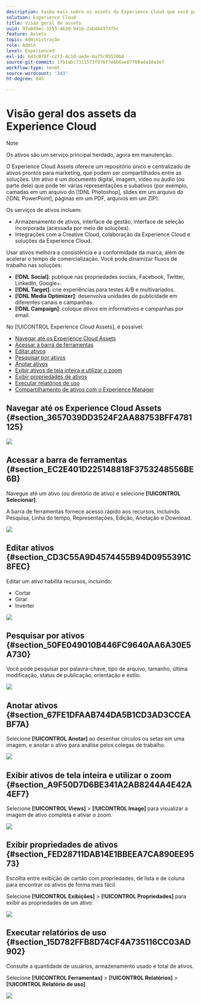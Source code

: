 ```yaml
---
description: Saiba mais sobre os assets da Experience Cloud que você pode compartilhar nas soluções.
solution: Experience Cloud
title: Visão geral de assets
uuid: 97a849ec-1555-4630-9416-2ab484373f5c
feature: Assets
topic: Administração
role: Admin
level: Experienced
exl-id: 643c878f-c2f3-4c1d-ae3e-6a75c95520b4
source-git-commit: 1fb1abc7311573f976f7e6b6ae67f60ada10a3e7
workflow-type: tm+mt
source-wordcount: '343'
ht-degree: 84%

---
```


# Visão geral dos assets da Experience Cloud

>[!NOTE]
>
>Os ativos são um serviço principal herdado, agora em manutenção.

O Experience Cloud Assets oferece um repositório único e centralizado de ativos prontos para marketing, que podem ser compartilhados entre as soluções. Um ativo é um documento digital, imagem, vídeo ou áudio (ou parte dele) que pode ter várias representações e subativos (por exemplo, camadas em um arquivo do [!DNL Photoshop], slides em um arquivo do [!DNL PowerPoint], páginas em um PDF, arquivos em um ZIP).

Os serviços de ativos incluem:

* Armazenamento de ativos, interface de gestão, interface de seleção incorporada (acessada por meio de soluções).
* Integrações com a Creative Cloud, colaboração da Experience Cloud e soluções da Experience Cloud.

Usar ativos melhora a consistência e a conformidade da marca, além de acelerar o tempo de comercialização. Você pode dinamizar fluxos de trabalho nas soluções:

* **[!DNL Social]**: publique nas propriedades sociais, Facebook, Twitter, LinkedIn, Google+.
* **[!DNL Target]**: crie experiências para testes A/B e multivariados.
* **[!DNL Media Optimizer]**: desenvolva unidades de publicidade em diferentes canais e campanhas.
* **[!DNL Campaign]**: coloque ativos em informativos e campanhas por email.

No [!UICONTROL Experience Cloud Assets], é possível:

* [Navegar até os Experience Cloud Assets](experience-cloud-assets.md#section_3657039DD3524F2AA88753BFF4781125)
* [Acessar a barra de ferramentas](experience-cloud-assets.md#section_EC2E401D225148818F3753248556BE6B)
* [Editar ativos](experience-cloud-assets.md#section_CD3C55A9D4574455B94D0955391C8FEC)
* [Pesquisar por ativos](experience-cloud-assets.md#section_50FE049010B446FC9640AA6A30E5A730)
* [Anotar ativos](experience-cloud-assets.md#section_67FE1DFAAB744DA5B1CD3AD3CCEABF7A)
* [Exibir ativos de tela inteira e utilizar o zoom](experience-cloud-assets.md#section_A9F50D7D6BE341A2AB8244A4E42A4EF7)
* [Exibir propriedades de ativos](experience-cloud-assets.md#section_FED28711DAB14E1BBEEA7CA890EE9573)
* [Executar relatórios de uso](experience-cloud-assets.md#section_15D782FFB8D74CF4A735116CC03AD902)
* [Compartilhamento de ativos com o Experience Manager](experience-cloud-assets.md#section_45C1B72F4D274F54BC6CCB64D2580AC5)

## Navegar até os Experience Cloud Assets {#section_3657039DD3524F2AA88753BFF4781125}

![](assets/asset-nav.png)

## Acessar a barra de ferramentas {#section_EC2E401D225148818F3753248556BE6B}

Navegue até um ativo (ou diretório de ativo) e selecione **[!UICONTROL Selecionar]**.

A barra de ferramentas fornece acesso rápido aos recursos, incluindo Pesquisa, Linha do tempo, Representações, Edição, Anotação e Download.

![](assets/asset-tools.png)

## Editar ativos {#section_CD3C55A9D4574455B94D0955391C8FEC}

Editar um ativo habilita recursos, incluindo:

* Cortar
* Girar
* Inverter

![](assets/asset-edit.png)

## Pesquisar por ativos {#section_50FE049010B446FC9640AA6A30E5A730}

Você pode pesquisar por palavra-chave, tipo de arquivo, tamanho, última modificação, status de publicação, orientação e estilo.

![](assets/asset-search.png)

## Anotar ativos {#section_67FE1DFAAB744DA5B1CD3AD3CCEABF7A}

Selecione **[!UICONTROL Anotar]** ao desenhar círculos ou setas em uma imagem, e anotar o ativo para análise pelos colegas de trabalho.

![](assets/assets-annotate.png)

## Exibir ativos de tela inteira e utilizar o zoom {#section_A9F50D7D6BE341A2AB8244A4E42A4EF7}

Selecione **[!UICONTROL Views]** > **[!UICONTROL Image]** para visualizar a imagem de ativo completa e ativar o zoom.

![](assets/asset-zoom.png)

## Exibir propriedades de ativos {#section_FED28711DAB14E1BBEEA7CA890EE9573}

Escolha entre exibição de cartão com propriedades, de lista e de coluna para encontrar os ativos de forma mais fácil.

Selecione **[!UICONTROL Exibições]** > **[!UICONTROL Propriedades]** para exibir as propriedades de um ativo:

![](assets/asset-properties.png)

## Executar relatórios de uso {#section_15D782FFB8D74CF4A735116CC03AD902}

Consulte a quantidade de usuários, armazenamento usado e total de ativos.

Selecione **[!UICONTROL Ferramentas]** > **[!UICONTROL Relatórios]** > **[!UICONTROL Relatório de uso]**

![](assets/assets-usage-report.png)
